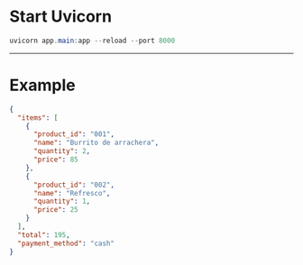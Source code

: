# Start Uvicorn
```powershell
uvicorn app.main:app --reload --port 8000
```
---
# Example

```json
{
  "items": [
    {
      "product_id": "001",
      "name": "Burrito de arrachera",
      "quantity": 2,
      "price": 85
    },
    {
      "product_id": "002",
      "name": "Refresco",
      "quantity": 1,
      "price": 25
    }
  ],
  "total": 195,
  "payment_method": "cash"
}

```